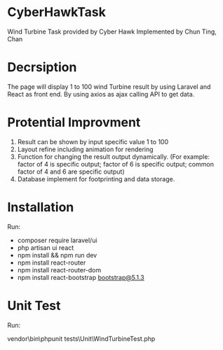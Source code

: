 # CyberHawkTask
Wind Turbine Task provided by Cyber Hawk Implemented by Chun Ting, Chan

# Decrsiption
The page will display 1 to 100 wind Turbine result by using Laravel and React as front end. By using axios as ajax calling API to get data.

# Protential Improvment
1) Result can be shown by input specific value 1 to 100
2) Layout refine including animation for rendering
3) Function for changing the result output dynamically. 
   (For example: factor of 4 is specific output; factor of 6 is specific output; common factor of 4 and 6 are specific output)
4) Database implement for footprinting and data storage.

# Installation
Run:

- composer require laravel/ui
- php artisan ui react
- npm install && npm run dev
- npm install react-router
- npm install react-router-dom
- npm install react-bootstrap bootstrap@5.1.3

# Unit Test
Run:

vendor\bin\phpunit tests\Unit\WindTurbineTest.php

